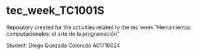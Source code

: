 # tec_week_TC1001S

Repository created for the activities related to the tec week "Herramientas computacionales: el arte de la programación"

Student: Diego Quezada Colorado A01710024
